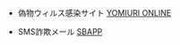 - 偽物ウィルス感染サイト
<a href="http://www.yomiuri.co.jp/science/goshinjyutsu/20160708-OYT8T50037.html" target="_blank">YOMIURI ONLINE</a>

- SMS詐欺メール
<a href="http://sbapp.net/appnews/iphone/fishing-3-63540" target="_blank">SBAPP</a>
